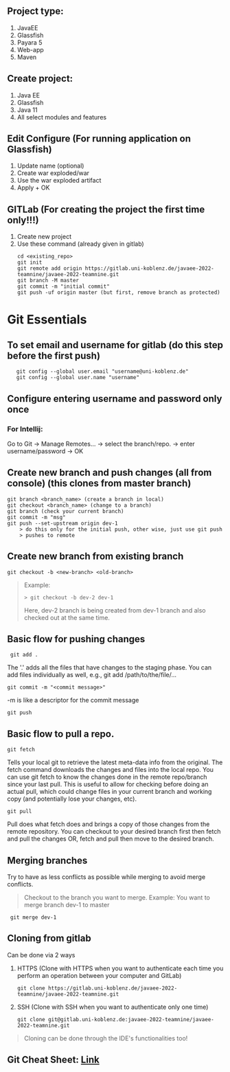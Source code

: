 ## Project type:
1. JavaEE
2. Glassfish
3. Payara 5
4. Web-app
5. Maven

## Create project:
1. Java EE
2. Glassfish
3. Java 11
4. All select modules and features

## Edit Configure (For running application on Glassfish)
1. Update name (optional)
2. Create war exploded/war
3. Use the war exploded artifact
4. Apply + OK

## GITLab (For creating the project the first time only!!!)
1. Create new project
2. Use these command (already given in gitlab)
   ```
   cd <existing_repo>
   git init
   git remote add origin https://gitlab.uni-koblenz.de/javaee-2022-teamnine/javaee-2022-teamnine.git
   git branch -M master
   git commit -m "initial commit"
   git push -uf origin master (but first, remove branch as protected)
   ```
# Git Essentials
## To set email and username for gitlab (do this step before the first push)
```
   git config --global user.email "username@uni-koblenz.de"
   git config --global user.name "username"
```
## Configure entering username and password only once
### For Intellij: 
Go to Git -> Manage Remotes... -> select the branch/repo. -> enter username/password -> OK

## Create new branch and push changes (all from console) (this clones from master branch)
   ```
   git branch <branch_name> (create a branch in local)
   git checkout <branch_name> (change to a branch)
   git branch (check your current branch)
   git commit -m "msg"
   git push --set-upstream origin dev-1
       > do this only for the initial push, other wise, just use git push
       > pushes to remote
   ```
## Create new branch from existing branch
   ```   
   git checkout -b <new-branch> <old-branch>
   ```
>Example:
>   ```
>> git checkout -b dev-2 dev-1
>  ```
>  Here, dev-2 branch is being created from dev-1 branch and also checked out at the same time.

## Basic flow for pushing changes
  ```   
   git add .
  ```   
   The '.' adds all the files that have changes to the staging phase.
   You can add files individually as well, e.g., git add /path/to/the/file/...
   ```
   git commit -m "<commit message>"
   ```
   -m is like a descriptor for the commit message
   ```
   git push
   ```

## Basic flow to pull a repo.
   ```
   git fetch
   ```
   Tells your local git to retrieve the latest meta-data info from the original.
   The fetch command downloads the changes and files into the local repo. 
   You can use git fetch to know the changes done in the remote repo/branch since your last pull. 
   This is useful to allow for checking before doing an actual pull, which could change files in your current branch and working copy (and potentially lose your changes, etc).
   ```
   git pull
   ```
   Pull does what fetch does and brings a copy of those changes from the remote repository.
   You can checkout to your desired branch first then fetch and pull the changes OR, fetch and pull then move to the desired branch.

## Merging branches
   Try to have as less conflicts as possible while merging to avoid merge conflicts.

   > Checkout to the branch you want to merge.
   > Example: You want to merge branch dev-1 to master
   
``` git merge dev-1```

## Cloning from gitlab
Can be done via 2 ways
1. HTTPS (Clone with HTTPS when you want to authenticate each time you perform an operation between your computer and GitLab)
   ```
   git clone https://gitlab.uni-koblenz.de/javaee-2022-teamnine/javaee-2022-teamnine.git
   ```
2. SSH (Clone with SSH when you want to authenticate only one time)
   ```
   git clone git@gitlab.uni-koblenz.de:javaee-2022-teamnine/javaee-2022-teamnine.git
   ```

> Cloning can be done through the IDE's functionalities too!

## Git Cheat Sheet: [Link](https://about.gitlab.com/images/press/git-cheat-sheet.pdf?_gl=1*1ise22r*_ga*MTY2NzA1NjQwNy4xNjYyNDAzOTg3*_ga_ENFH3X7M5Y*MTY2MjQxMjM2My4zLjAuMTY2MjQxMjM2My4wLjAuMA..)


